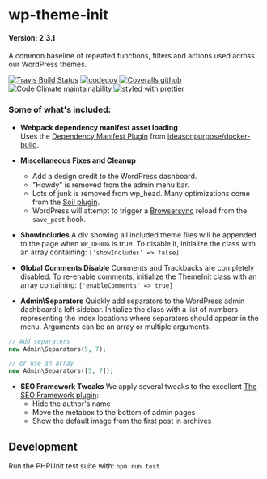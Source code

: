 # wp-theme-init

#### Version: 2.3.1

A common baseline of repeated functions, filters and actions used across our WordPress themes.

[![Travis Build Status](https://img.shields.io/travis/ideasonpurpose/wp-theme-init?logo=travis)](https://travis-ci.org/ideasonpurpose/wp-theme-init)
[![codecov](https://codecov.io/gh/ideasonpurpose/wp-theme-init/branch/master/graph/badge.svg)](https://codecov.io/gh/ideasonpurpose/wp-theme-init)
[![Coveralls github](https://img.shields.io/coveralls/github/ideasonpurpose/wp-theme-init?label=Coveralls)](https://coveralls.io/github/ideasonpurpose/wp-theme-init)
[![Code Climate maintainability](https://img.shields.io/codeclimate/maintainability/ideasonpurpose/wp-theme-init)](https://codeclimate.com/github/ideasonpurpose/wp-theme-init)
[![styled with prettier](https://img.shields.io/badge/styled_with-prettier-ff69b4.svg)](https://github.com/prettier/prettier)

### Some of what's included:

- **Webpack dependency manifest asset loading**<br>
  Uses the [Dependency Manifest Plugin](https://github.com/ideasonpurpose/docker-build/blob/master/lib/DependencyManifestPlugin.js) from [ideasonpurpose/docker-build](https://github.com/ideasonpurpose/docker-build).

- **Miscellaneous Fixes and Cleanup**

  - Add a design credit to the WordPress dashboard.
  - "Howdy" is removed from the admin menu bar.
  - Lots of junk is removed from wp_head. Many optimizations come from the [Soil plugin](https://roots.io/plugins/soil/).
  - WordPress will attempt to trigger a [Browsersync]() reload from the `save_post` hook.

- **ShowIncludes**
  A div showing all included theme files will be appended to the page when `WP_DEBUG` is true. To disable it, initialize the class with an array containing: `['showIncludes' => false]`

- **Global Comments Disable**
  Comments and Trackbacks are completely disabled. To re-enable comments, initialize the ThemeInit class with an array containing: `['enableComments' => true]`

- **Admin\Separators**
  Quickly add separators to the WordPress admin dashboard's left sidebar. Initialize the class with a list of numbers representing the index locations where separators should appear in the menu. Arguments can be an array or multiple arguments.

```php
// Add separators
new Admin\Separators(5, 7);

// or use an array
new Admin\Separators([5, 7]);
```

- **SEO Framework Tweaks**
  We apply several tweaks to the excellent [The SEO Framework plugin](https://theseoframework.com/):
  - Hide the author's name
  - Move the metabox to the bottom of admin pages
  - Show the default image from the first post in archives

## Development

Run the PHPUnit test suite with: `npm run test`
